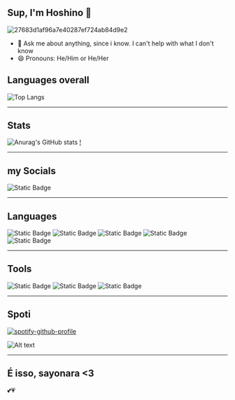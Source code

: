 ## Sup, I'm Hoshino 🌸
![27683d1af96a7e40287ef724ab84d9e2](https://github.com/user-attachments/assets/d0787cfb-d655-4e4d-a389-c0c6fc3eeef0)

- 💬 Ask me about anything, since i know. I can't help with what I don't know
- 😄 Pronouns: He/Him or He/Her

## Languages overall 
![Top Langs](https://github-readme-stats.vercel.app/api/top-langs/?username=Hoshino2123&layout=donut&theme=dark&langs_count=1000)
______________________________________________________________________________________________________________________________________________________
## Stats 
![Anurag's GitHub stats](https://github-readme-stats.vercel.app/api?username=Hoshino2123&show_icons=true&theme=dark&include_all_commits=true&ring_color=dc143c&icon_color=ff7f50%title_color=daa520&text_color=f0e68c) [!](https://github.com/anuraghazra/github-readme-stats)
_______________________________________________________________________________________________________________________________________________________
## my Socials 
![Static Badge](https://img.shields.io/badge/Beacons-ai?style=plastic&logoColor=black&logoSize=auto&color=000000&cacheSeconds=3060&link=https%3A%2F%2Fbeacons.ai%2Fhoshino4ever)
________________________________________________________________________________________________________________________________________________________
## Languages
![Static Badge](https://img.shields.io/badge/html-dev?style=plastic&logo=html5&logoColor=orange&logoSize=auto&color=gray&cacheSeconds=3600&link=https%3A%2F%2Fdeveloper.mozilla.org%2Fpt-BR%2Fdocs%2FWeb%2FHTML)
![Static Badge](https://img.shields.io/badge/java-script?style=plastic&logo=javascript&logoColor=yellow&logoSize=auto&labelColor=gray&color=gray&link=https%3A%2F%2Fdeveloper.mozilla.org%2Fpt-BR%2Fdocs%2FWeb%2FJavaScript)
![Static Badge](https://img.shields.io/badge/tailwind-css?style=plastic&logo=tailwindcss&logoColor=cyan&logoSize=auto&labelColor=gray&color=gray&link=https%3A%2F%2Ftailwindcss.com%2F)
![Static Badge](https://img.shields.io/badge/c-%2B?style=plastic&logo=cplusplus&logoColor=blue&logoSize=auto&labelColor=gray&color=gray&link=https%3A%2F%2Fcplusplus.com%2F)
![Static Badge](https://img.shields.io/badge/react-native?style=plastic&logo=react&logoColor=blue&logoSize=auto&labelColor=gray&color=gray&link=https%3A%2F%2Freactnative.dev%2F)

_________________________________________________________________________________________________________________________________________________________
## Tools 
![Static Badge](https://img.shields.io/badge/visual_studio_code-blue?style=plastic&logo=vscode&color=blue&link=https%3A%2F%2Fcode.visualstudio.com%2F)
![Static Badge](https://img.shields.io/badge/my-sql?style=plastic&logo=mysql&logoColor=orange&label=sql&color=gray&link=https%3A%2F%2Fwww.mysql.com%2F)
![Static Badge](https://img.shields.io/badge/emulator-expo?style=plastic&logo=expo&logoColor=%231C2024&logoSize=auto&label=expo&color=gray&link=https%3A%2F%2Fdocs.expo.dev%2F)

__________________________________________________________________________________________________________________________________________________________
## Spoti 
[![spotify-github-profile](https://spotify-github-profile.kittinanx.com/api/view?uid=312izpdez5np7vhrvqxaovyycc7i&cover_image=true&theme=default&show_offline=true&background_color=121212&interchange=true)](https://spotify-github-profile.kittinanx.com/api/view?uid=312izpdez5np7vhrvqxaovyycc7i&redirect=true)

![Alt text](https://spotify-recently-played-readme.vercel.app/api?user=312izpdez5np7vhrvqxaovyycc7i&unique={true|1|on|yes)
____________________________________________________________________________________________________________________________________________________________
## É isso, sayonara <3
<!-- Markdown -->








💕💗
<!--
**Hoshino2123/Hoshino2123** is a ✨ _special_ ✨ repository because its `README.md` (this file) appears on your GitHub profile.

Here are some ideas to get you started:


-->



























